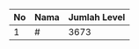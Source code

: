 | No | Nama            | Jumlah Level |
|----|-----------------|--------------|
| 1  | #    |    3673        |
